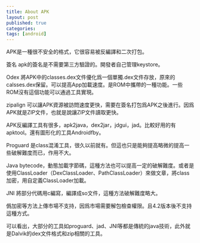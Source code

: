 ```yaml
---
title: About APK
layout: post
published: true
categories: 
tags: [android]
---
```


APK是一種很不安全的格式，它很容易被反編譯和二次打包。

簽名 apk的簽名是不需要第三方驗證的。開發者自己管理keystore。

Odex 將APK中的classes.dex文件優化爲一個單獨.dex文件存放，原來的calsses.dex保留。可以提高App加載速度。是ROM中攜帶的一種功能。一些ROM沒有這個功能可以通過工具實現。

zipalign 可以讓APK資源被訪問速度更快，需要在簽名打包爲APK之後進行。因爲APK就是ZIP文件，也就是說讓ZIP文件讀取更快。

APK反編譯工具有很多，apk2java，dex2jar，jdgui，jad。比較好用的有apktool。還有圖形化的工具Androidfby。

Proguard 是class混淆工具，很久以前就有。但這也只是能夠提高略微的提高一些破解難度而已，作用不大。

Java bytecode，動態加載字節碼，這種方法也可以提高一定的破解難度。或者是使用ClassLoader（DexClassLoader、PathClassLoader）來做文章，將class加密，用自定義ClassLoader加載。

JNI 將部分代碼用c編寫，編譯成so文件，這種方法破解難度略大。

僞加密等方法上傳市場不支持，因爲市場需要解包檢查權限。且4.2版本後不支持這種方式。

可以看出，大部分的工具如proguard、jad、JNI等都是傳統的java技術，此外就是Dalvik的dex文件格式和zip相關的工具。
